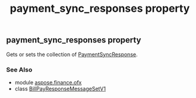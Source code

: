 ﻿---
title: payment_sync_responses property
second_title: Aspose.Finance for Python via .NET API References
description: 
type: docs
weight: 80
url: /python-net/aspose.finance.ofx/billpayresponsemessagesetv1/payment_sync_responses/
is_root: false
---

## payment_sync_responses property


Gets or sets the collection of [PaymentSyncResponse](/finance/python-net/aspose.finance.ofx.billpay/paymentsyncresponse).

### See Also
* module [aspose.finance.ofx](../../)
* class [BillPayResponseMessageSetV1](/finance/python-net/aspose.finance.ofx/billpayresponsemessagesetv1)
